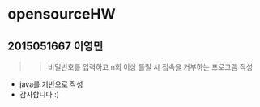 # opensourceHW
## 2015051667 이영민
>> 비밀번호를 입력하고 n회 이상 틀릴 시 접속을 거부하는 프로그램 작성
* java를 기반으로 작성
 * 감사합니다 :)
